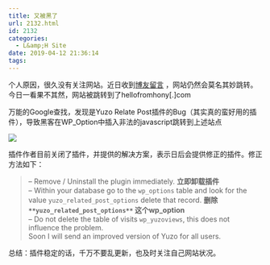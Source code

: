 ```yaml
---
title: 又被黑了
url: 2132.html
id: 2132
categories:
  - L&amp;H Site
date: 2019-04-12 21:36:14
tags:
---
```


个人原因，很久没有关注网站。近日收到[博友留言](https://l2h.site/2019/03/21/%E7%BD%91%E7%AB%99%E8%A2%AB%E9%BB%91%E4%BA%86/) ，网站仍然会莫名其妙跳转。今日一看果不其然，网站被跳转到了hellofromhony\[.\]com

万能的Google查找，发现是Yuzo Relate Post插件的Bug（其实真的蛮好用的插件），导致黑客在WP_Option中插入非法的javascript跳转到上述站点

![](https://l2h.site/wp-content/uploads/2019/04/又被黑了.png)

插件作者目前关闭了插件，并提供的解决方案，表示日后会提供修正的插件。修正方法如下：

> – Remove / Uninstall the plugin immediately. **立即卸载插件**  
> – Within your database go to the `wp_options` table and look for the value `yuzo_related_post_options` delete that record. **删除  
> **`**yuzo_related_post_options**`** 这个wp_option**  
> – Do not delete the table of visits `wp_yuzoviews`, this does not influence the problem.  
> Soon I will send an improved version of Yuzo for all users.

总结：插件稳定的话，千万不要乱更新，也及时关注自己网站状况。